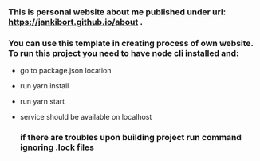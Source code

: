 ### This is personal website about me published under url: https://jankibort.github.io/about .

### You can use this template in creating process of own website. To run this project you need to have node cli installed and:

- go to package.json location
- run yarn install
- run yarn start
- service should be available on localhost

  ### if there are troubles upon building project run command ignoring .lock files
